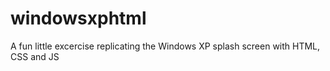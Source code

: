 # windowsxphtml
A fun little excercise replicating the Windows XP splash screen with HTML, CSS and JS
